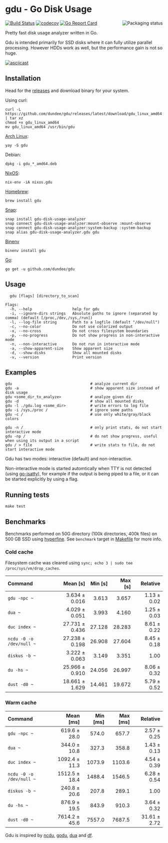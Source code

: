 # gdu - Go Disk Usage

<a href="https://repology.org/project/gdu/versions">
    <img src="https://repology.org/badge/vertical-allrepos/gdu.svg" alt="Packaging status" align="right">
</a>

[![Build Status](https://travis-ci.com/dundee/gdu.svg?branch=master)](https://travis-ci.com/dundee/gdu)
[![codecov](https://codecov.io/gh/dundee/gdu/branch/master/graph/badge.svg)](https://codecov.io/gh/dundee/gdu)
[![Go Report Card](https://goreportcard.com/badge/github.com/dundee/gdu)](https://goreportcard.com/report/github.com/dundee/gdu)

Pretty fast disk usage analyzer written in Go.

Gdu is intended primarily for SSD disks where it can fully utilize parallel processing.
However HDDs work as well, but the performance gain is not so huge.

[![asciicast](https://asciinema.org/a/382738.svg)](https://asciinema.org/a/382738)

## Installation

Head for the [releases](https://github.com/dundee/gdu/releases) and download binary for your system.

Using curl:

    curl -L https://github.com/dundee/gdu/releases/latest/download/gdu_linux_amd64.tgz | tar xz
    chmod +x gdu_linux_amd64
    mv gdu_linux_amd64 /usr/bin/gdu

[Arch Linux](https://aur.archlinux.org/packages/gdu/):

    yay -S gdu

Debian:

    dpkg -i gdu_*_amd64.deb

[NixOS](https://search.nixos.org/packages?channel=unstable&show=gdu&query=gdu):

    nix-env -iA nixos.gdu

[Homebrew](https://formulae.brew.sh/formula/gdu):

    brew install gdu

[Snap](https://snapcraft.io/gdu-disk-usage-analyzer):

    snap install gdu-disk-usage-analyzer
    snap connect gdu-disk-usage-analyzer:mount-observe :mount-observe
    snap connect gdu-disk-usage-analyzer:system-backup :system-backup
    snap alias gdu-disk-usage-analyzer.gdu gdu

[Binenv](https://github.com/devops-works/binenv)

    binenv install gdu

[Go](https://pkg.go.dev/github.com/dundee/gdu):

    go get -u github.com/dundee/gdu


## Usage

```
  gdu [flags] [directory_to_scan]

Flags:
  -h, --help                  help for gdu
  -i, --ignore-dirs strings   Absolute paths to ignore (separated by comma) (default [/proc,/dev,/sys,/run])
  -l, --log-file string       Path to a logfile (default "/dev/null")
  -c, --no-color              Do not use colorized output
  -x, --no-cross              Do not cross filesystem boundaries
  -p, --no-progress           Do not show progress in non-interactive mode
  -n, --non-interactive       Do not run in interactive mode
  -a, --show-apparent-size    Show apparent size
  -d, --show-disks            Show all mounted disks
  -v, --version               Print version
```

## Examples

    gdu                                   # analyze current dir
    gdu -a                                # show apparent size instead of disk usage
    gdu <some_dir_to_analyze>             # analyze given dir
    gdu -d                                # show all mounted disks
    gdu -l ./gdu.log <some_dir>           # write errors to log file
    gdu -i /sys,/proc /                   # ignore some paths
    gdu -c /                              # use only white/gray/black colors

    gdu -n /                              # only print stats, do not start interactive mode
    gdu -np /                             # do not show progress, useful when using its output in a script
    gdu / > file                          # write stats to file, do not start interactive mode

Gdu has two modes: interactive (default) and non-interactive.

Non-interactive mode is started automtically when TTY is not detected (using [go-isatty](https://github.com/mattn/go-isatty)), for example if the output is being piped to a file, or it can be started explicitly by using a flag.

## Running tests

    make test


## Benchmarks

Benchmarks performed on 50G directory (100k directories, 400k files) on 500 GB SSD using [hyperfine](https://github.com/sharkdp/hyperfine).
See `benchmark` target in [Makefile](Makefile) for more info.

### Cold cache

Filesystem cache was cleared using `sync; echo 3 | sudo tee /proc/sys/vm/drop_caches`.

| Command | Mean [s] | Min [s] | Max [s] | Relative |
|:---|---:|---:|---:|---:|
| `gdu -npc ~` | 3.634 ± 0.016 | 3.613 | 3.657 | 1.13 ± 0.02 |
| `dua ~` | 4.029 ± 0.051 | 3.993 | 4.160 | 1.25 ± 0.03 |
| `duc index ~` | 27.731 ± 0.436 | 27.128 | 28.283 | 8.61 ± 0.22 |
| `ncdu -0 -o /dev/null ~` | 27.238 ± 0.198 | 26.908 | 27.604 | 8.45 ± 0.18 |
| `diskus -b ~` | 3.222 ± 0.063 | 3.149 | 3.351 | 1.00 |
| `du -hs ~` | 25.966 ± 0.910 | 24.056 | 26.997 | 8.06 ± 0.32 |
| `dust -d0 ~` | 18.661 ± 1.629 | 14.461 | 19.672 | 5.79 ± 0.52 |

### Warm cache

| Command | Mean [ms] | Min [ms] | Max [ms] | Relative |
|:---|---:|---:|---:|---:|
| `gdu -npc ~` | 619.6 ± 28.0 | 574.0 | 657.7 | 2.57 ± 0.25 |
| `dua ~` | 344.0 ± 10.8 | 327.3 | 358.8 | 1.43 ± 0.13 |
| `duc index ~` | 1092.4 ± 11.3 | 1073.9 | 1103.6 | 4.54 ± 0.39 |
| `ncdu -0 -o /dev/null ~` | 1512.5 ± 18.4 | 1488.4 | 1546.5 | 6.28 ± 0.54 |
| `diskus -b ~` | 240.8 ± 20.6 | 207.8 | 289.1 | 1.00 |
| `du -hs ~` | 876.9 ± 19.5 | 843.9 | 910.3 | 3.64 ± 0.32 |
| `dust -d0 ~` | 7614.2 ± 45.6 | 7557.0 | 7687.5 | 31.61 ± 2.72 |



Gdu is inspired by [ncdu](https://dev.yorhel.nl/ncdu), [godu](https://github.com/viktomas/godu), [dua](https://github.com/Byron/dua-cli) and [df](https://www.gnu.org/software/coreutils/manual/html_node/df-invocation.html).
